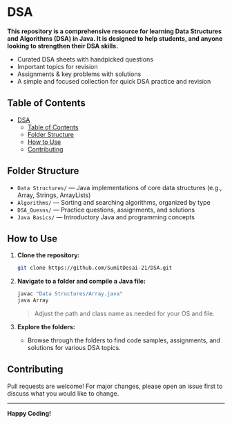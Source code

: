 # DSA

**This repository is a comprehensive resource for learning Data Structures and Algorithms (DSA) in Java. It is designed to help students, and anyone looking to strengthen their DSA skills.**
- Curated DSA sheets with handpicked questions
- Important topics for revision
- Assignments & key problems with solutions
- A simple and focused collection for quick DSA practice and revision

## Table of Contents
- [DSA](#dsa)
  - [Table of Contents](#table-of-contents)
  - [Folder Structure](#folder-structure)
  - [How to Use](#how-to-use)
  - [Contributing](#contributing)

## Folder Structure

- `Data Structures/` — Java implementations of core data structures (e.g., Array, Strings, ArrayLists)
- `Algorithms/` — Sorting and searching algorithms, organized by type
- `DSA_Quesns/` — Practice questions, assignments, and solutions
- `Java Basics/` — Introductory Java and programming concepts

## How to Use

1. **Clone the repository:**
   ```sh
   git clone https://github.com/SumitDesai-21/DSA.git
   ```
2. **Navigate to a folder and compile a Java file:**
   ```sh
   javac "Data Structures/Array.java"
   java Array
   ```
   > Adjust the path and class name as needed for your OS and file.

3. **Explore the folders:**
   - Browse through the folders to find code samples, assignments, and solutions for various DSA topics.

## Contributing

Pull requests are welcome! For major changes, please open an issue first to discuss what you would like to change.

---

**Happy Coding!**
